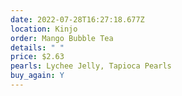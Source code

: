 ```yaml
---
date: 2022-07-28T16:27:18.677Z
location: Kinjo
order: Mango Bubble Tea
details: " "
price: $2.63
pearls: Lychee Jelly, Tapioca Pearls
buy_again: Y
---
```

